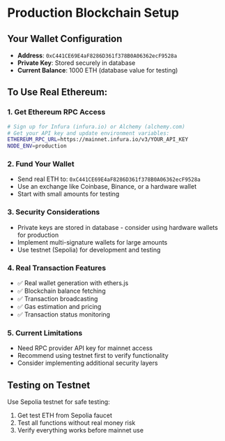 # Production Blockchain Setup

## Your Wallet Configuration
- **Address**: `0xC441CE69E4aF8286D361f378B0A06362ecF9528a`
- **Private Key**: Stored securely in database
- **Current Balance**: 1000 ETH (database value for testing)

## To Use Real Ethereum:

### 1. Get Ethereum RPC Access
```bash
# Sign up for Infura (infura.io) or Alchemy (alchemy.com)
# Get your API key and update environment variables:
ETHEREUM_RPC_URL=https://mainnet.infura.io/v3/YOUR_API_KEY
NODE_ENV=production
```

### 2. Fund Your Wallet
- Send real ETH to: `0xC441CE69E4aF8286D361f378B0A06362ecF9528a`
- Use an exchange like Coinbase, Binance, or a hardware wallet
- Start with small amounts for testing

### 3. Security Considerations
- Private keys are stored in database - consider using hardware wallets for production
- Implement multi-signature wallets for large amounts
- Use testnet (Sepolia) for development and testing

### 4. Real Transaction Features
- ✅ Real wallet generation with ethers.js
- ✅ Blockchain balance fetching
- ✅ Transaction broadcasting
- ✅ Gas estimation and pricing
- ✅ Transaction status monitoring

### 5. Current Limitations
- Need RPC provider API key for mainnet access
- Recommend using testnet first to verify functionality
- Consider implementing additional security layers

## Testing on Testnet
Use Sepolia testnet for safe testing:
1. Get test ETH from Sepolia faucet
2. Test all functions without real money risk
3. Verify everything works before mainnet use